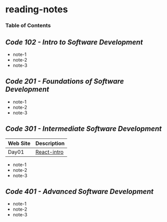 # reading-notes

### Table of Contents

## ***Code 102 - Intro to Software Development***
- note-1
- note-2
- note-3
## ***Code 201 - Foundations of Software Development***
- note-1
- note-2
- note-3
## ***Code 301 - Intermediate Software Development***

| Web Site  | Description |
| ------------- | ------------- |
| Day01  | [React-intro](https://github.com/AhmedAwamleh/reading-notes/blob/main/day01Notes.md)  |
- note-1
- note-2
- note-3
## ***Code 401 - Advanced Software Development***
- note-1
- note-2
- note-3

